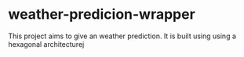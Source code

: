 # weather-predicion-wrapper
This project aims to give an weather prediction. It is built using using a hexagonal architecturej
